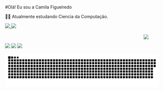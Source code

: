 #Olá! Eu sou a Camila Figueiredo

🧑‍🎓 Atualmente estudando Ciencia da Computação.

 <div>
  <a href="https://github.com/CamilaFSilva10">
  <img height="180em" src="https://github-readme-stats.vercel.app/api?username=CamilaFSilva10&show_icons=true&theme=dracula&include_all_commits=true&count_private=true&title_color=B40431"/>
  <img height="180em" src="https://github-readme-stats.vercel.app/api/top-langs/?username=CamilaFSilva10&layout=compact&langs_count=7&theme=dracula&title_color=B40431"/>
</div>

 <div style="display: inline_block"><br>
    <img align="right" src="http://g.recordit.co/ippO49R3QA.gif" width="10%">
 </div>
 
##
  
<div> 
  <a href="https://www.instagram.com/fig_camila1/" target="_blank"><img src="https://img.shields.io/badge/-Instagram-%23E4405F?style=for-the-badge&logo=instagram&logoColor=white" target="_blank"></a>
  <a href = "mailto:camilafigueiredosilva10@gmail.com"><img src="https://img.shields.io/badge/-Gmail-%23333?style=for-the-badge&logo=gmail&logoColor=white" target="_blank"></a>
  <a href="https://www.linkedin.com/in/camila-figueiredo-8874201a5/" target="_blank"><img src="https://img.shields.io/badge/-LinkedIn-%230077B5?style=for-the-badge&logo=linkedin&logoColor=white" target="_blank"></a> 
  
  ![Snake animation](https://github.com/CamilaFSilva10/CamilaFSilva/blob/output/github-contribution-grid-snake.svg)
 
</div>
